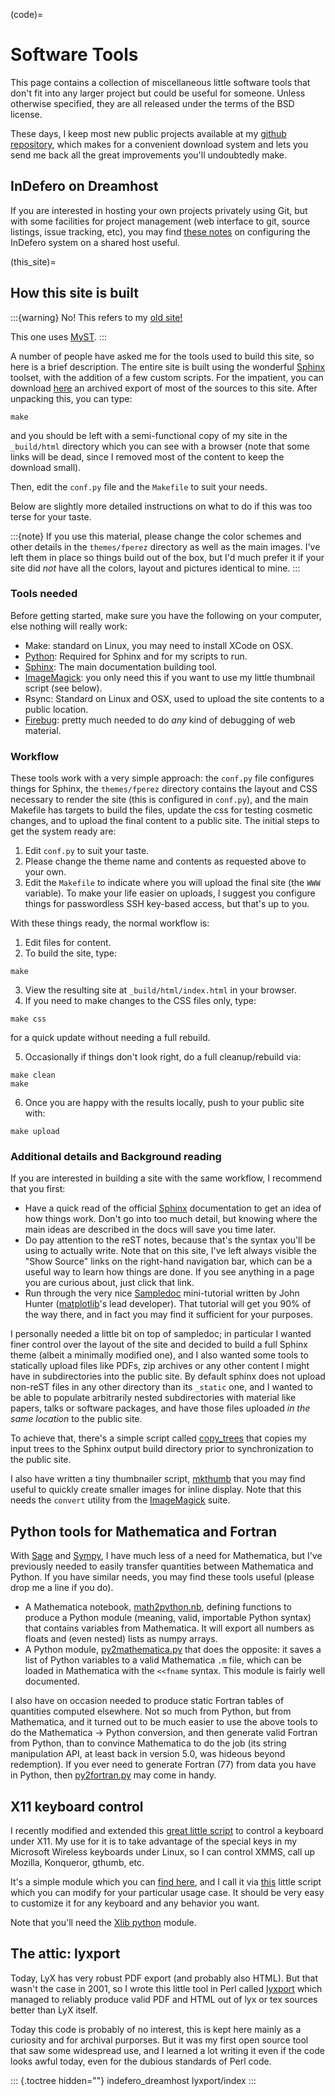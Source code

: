 (code)=
# Software Tools

This page contains a collection of miscellaneous little software tools
that don't fit into any larger project but could be useful for someone.
Unless otherwise specified, they are all released under the terms of the
BSD license.

These days, I keep most new public projects available at my [github
repository](http://github.fperez.org), which makes for a convenient
download system and lets you send me back all the great improvements
you'll undoubtedly make.

## InDefero on Dreamhost

If you are interested in hosting your own projects privately using Git,
but with some facilities for project management (web interface to git,
source listings, issue tracking, etc), you may find [these
notes](indefero_dreamhost.html) on configuring the InDefero system on a
shared host useful.

(this_site)=
## How this site is built

:::{warning} No! This refers to my [old site!](https://fperez.github.io/fperez.org)

This one uses [MyST](https://mystmd.org).
:::

A number of people have asked me for the tools used to build this site,
so here is a brief description. The entire site is built using the
wonderful [Sphinx](http://sphinx.pocoo.org) toolset, with the addition
of a few custom scripts. For the impatient, you can download
[here](fperez.org.tgz) an archived export of most of the sources to this
site. After unpacking this, you can type:

    make

and you should be left with a semi-functional copy of my site in the
`_build/html` directory which you can see with a browser (note that some
links will be dead, since I removed most of the content to keep the
download small).

Then, edit the `conf.py` file and the `Makefile` to suit your needs.

Below are slightly more detailed instructions on what to do if this was
too terse for your taste.

:::{note}
If you use this material, please change the color schemes and other
details in the `themes/fperez` directory as well as the main images.
I've left them in place so things build out of the box, but I'd much
prefer it if your site did *not* have all the colors, layout and
pictures identical to mine.
:::

### Tools needed

Before getting started, make sure you have the following on your
computer, else nothing will really work:

- Make: standard on Linux, you may need to install XCode on OSX.
- [Python](http://www.python.org): Required for Sphinx and for my
  scripts to run.
- [Sphinx](http://sphinx.pocoo.org): The main documentation building
  tool.
- [ImageMagick](http://www.imagemagick.org): you only need this if you
  want to use my little thumbnail script (see below).
- Rsync: Standard on Linux and OSX, used to upload the site contents to
  a public location.
- [Firebug](http://getfirebug.com): pretty much needed to do *any* kind
  of debugging of web material.

### Workflow

These tools work with a very simple approach: the `conf.py` file
configures things for Sphinx, the `themes/fperez` directory contains the
layout and CSS necessary to render the site (this is configured in
`conf.py`), and the main Makefile has targets to build the files, update
the css for testing cosmetic changes, and to upload the final content to
a public site. The initial steps to get the system ready are:

1.  Edit `conf.py` to suit your taste.
2.  Please change the theme name and contents as requested above to your
    own.
3.  Edit the `Makefile` to indicate where you will upload the final site
    (the `WWW` variable). To make your life easier on uploads, I suggest
    you configure things for passwordless SSH key-based access, but
    that's up to you.

With these things ready, the normal workflow is:

1.  Edit files for content.
2.  To build the site, type:

<!-- -->

    make

3.  View the resulting site at `_build/html/index.html` in your browser.
4.  If you need to make changes to the CSS files only, type:

<!-- -->

    make css

for a quick update without needing a full rebuild.

5.  Occasionally if things don't look right, do a full cleanup/rebuild
    via:

<!-- -->

    make clean
    make

6.  Once you are happy with the results locally, push to your public
    site with:

<!-- -->

    make upload

### Additional details and Background reading

If you are interested in building a site with the same workflow, I
recommend that you first:

- Have a quick read of the official [Sphinx](http://sphinx.pocoo.org)
  documentation to get an idea of how things work. Don't go into too
  much detail, but knowing where the main ideas are described in the
  docs will save you time later.
- Do pay attention to the reST notes, because that's the syntax you'll
  be using to actually write. Note that on this site, I've left always
  visible the \"Show Source\" links on the right-hand navigation bar,
  which can be a useful way to learn how things are done. If you see
  anything in a page you are curious about, just click that link.
- Run through the very nice
  [Sampledoc](http://matplotlib.sourceforge.net/sampledoc) mini-tutorial
  written by John Hunter
  ([matplotlib](http://matplotlib.sourceforge.net)'s lead developer).
  That tutorial will get you 90% of the way there, and in fact you may
  find it sufficient for your purposes.

I personally needed a little bit on top of sampledoc; in particular I
wanted finer control over the layout of the site and decided to build a
full Sphinx theme (albeit a minimally modified one), and I also wanted
some tools to statically upload files like PDFs, zip archives or any
other content I might have in subdirectories into the public site. By
default sphinx does not upload non-reST files in any other directory
than its `_static` one, and I wanted to be able to populate arbitrarily
nested subdirectories with material like papers, talks or software
packages, and have those files uploaded *in the same location* to the
public site.

To achieve that, there's a simple script called
[copy_trees](../copy_trees.py) that copies my input trees to the Sphinx
output build directory prior to synchronization to the public site.

I also have written a tiny thumbnailer script, [mkthumb](../mkthumb)
that you may find useful to quickly create smaller images for inline
display. Note that this needs the `convert` utility from the
[ImageMagick](http://www.imagemagick.org) suite.

## Python tools for Mathematica and Fortran

With [Sage](http://sagemath.org) and
[Sympy](http://code.google.com/p/sympy), I have much less of a need for
Mathematica, but I've previously needed to easily transfer quantities
between Mathematica and Python. If you have similar needs, you may find
these tools useful (please drop me a line if you do).

- A Mathematica notebook, [math2python.nb](math2python.nb), defining
  functions to produce a Python module (meaning, valid, importable
  Python syntax) that contains variables from Mathematica. It will
  export all numbers as floats and (even nested) lists as numpy arrays.
- A Python module, [py2mathematica.py](py2mathematica.py) that does the
  opposite: it saves a list of Python variables to a valid Mathematica
  `.m` file, which can be loaded in Mathematica with the `<<fname`
  syntax. This module is fairly well documented.

I also have on occasion needed to produce static Fortran tables of
quantities computed elsewhere. Not so much from Python, but from
Mathematica, and it turned out to be much easier to use the above tools
to do the Mathematica -\> Python conversion, and then generate valid
Fortran from Python, than to convince Mathematica to do the job (its
string manipulation API, at least back in version 5.0, was hideous
beyond redemption). If you ever need to generate Fortran (77) from data
you have in Python, then [py2fortran.py](py2fortran.py) may come in
handy.

## X11 keyboard control

I recently modified and extended this [great little
script](http://www.larsen-b.com/Article/184.html) to control a keyboard
under X11. My use for it is to take advantage of the special keys in my
Microsoft Wireless keyboards under Linux, so I can control XMMS, call up
Mozilla, Konqueror, gthumb, etc.

It's a simple module which you can [find here](x11kbd.py), and I call
it via [this](mskbd) little script which you can modify for your
particular usage case. It should be very easy to customize it for any
keyboard and any behavior you want.

Note that you'll need the [Xlib
python](http://python-xlib.sourceforge.net) module.

## The attic: lyxport

Today, LyX has very robust PDF export (and probably also HTML). But that
wasn't the case in 2001, so I wrote this little tool in Perl called
[lyxport](lyxport/index.html) which managed to reliably produce valid
PDF and HTML out of lyx or tex sources better than LyX itself.

Today this code is probably of no interest, this is kept here mainly as
a curiosity and for archival purporses. But it was my first open source
tool that saw some widespread use, and I learned a lot writing it even
if the code looks awful today, even for the dubious standards of Perl
code.

::: {.toctree hidden=""}
indefero_dreamhost lyxport/index
:::
